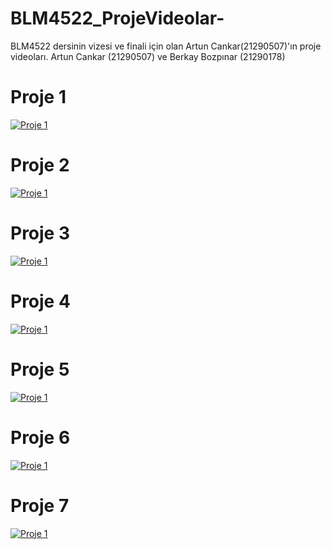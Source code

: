 # BLM4522_ProjeVideolar-
BLM4522 dersinin vizesi ve finali için olan Artun Cankar(21290507)'ın proje videoları. Artun Cankar (21290507) ve Berkay Bozpınar (21290178)
# Proje 1
[![Proje 1](https://img.youtube.com/vi/_cw39HsMNrA/0.jpg)](https://www.youtube.com/watch?v=_cw39HsMNrA)
# Proje 2
[![Proje 1](https://img.youtube.com/vi/37UIdhWV8-4/0.jpg)](https://www.youtube.com/watch?v=37UIdhWV8-4)
# Proje 3
[![Proje 1](https://img.youtube.com/vi/IFfNpR9gfok/0.jpg)](https://www.youtube.com/watch?v=IFfNpR9gfok)
# Proje 4
[![Proje 1](https://img.youtube.com/vi/g4UzI_MAxAI/0.jpg)](https://www.youtube.com/watch?v=Lt6HHwa6_FY)
# Proje 5
[![Proje 1](https://img.youtube.com/vi/WgpnJY9x8d0/0.jpg)](https://www.youtube.com/watch?v=Z0SSIzjCiKs)
# Proje 6
[![Proje 1](https://img.youtube.com/vi/TdB4L0OhMvg/0.jpg)](https://www.youtube.com/watch?v=FPK6gXBYXEU)
# Proje 7
[![Proje 1](https://img.youtube.com/vi/_1ZetGnJ9mM/0.jpg)](https://www.youtube.com/watch?v=_1ZetGnJ9mM)
